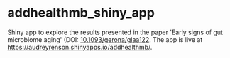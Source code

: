 # addhealthmb_shiny_app
Shiny app to explore the results presented in the paper 'Early signs of gut microbiome aging' (DOI: [10.1093/gerona/glaa122](https://pubmed.ncbi.nlm.nih.gov/32421783/). The app is live at https://audreyrenson.shinyapps.io/addhealthmb/.
